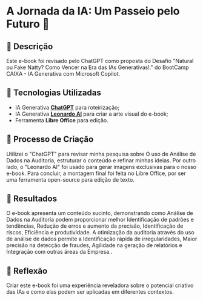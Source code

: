 # A Jornada da IA: Um Passeio pelo Futuro 🌌

## 📒 Descrição
Este e-book foi revisado pelo ChatGPT como proposta do Desafio "Natural ou Fake Natty? Como Vencer na Era das IAs Generativas!." do BootCamp CAIXA - IA Generativa com Microsoft Copilot.

## 🤖 Tecnologias Utilizadas
- IA Generativa **[ChatGPT](https://chat.openai.com)** para roteirização;
- IA Generativa **[Leonardo AI](https://leonardo.ai)** para criar a arte visual do e-book;
- Ferramenta **Libre Office** para edição.

## 🧐 Processo de Criação
Utilizei o "ChatGPT" para revisar minha pesquisa sobre O uso de Análise de Dados na Auditoria, estruturar o conteúdo e refinar minhas ideias. 
Por outro lado, o "Leonardo AI" foi usado para gerar imagens exclusivas para o nosso e-book. 
Para concluir, a montagem final foi feita no Libre Office, por ser uma ferramenta open-source para edição de texto.

## 🚀 Resultados
O e-book apresenta um conteúdo sucinto, demonstrando como Análise de Dados na Auditoria podem proporcionar melhor Identificação de padrões e tendências, Redução de erros e aumento da precisão, Identificação de riscos, Eficiência e produtividade.
A otimização da auditoria através do uso de análise de dados permite a Identificação rápida de irregularidades, Maior precisão na detecção de fraudes, Agilidade na geração de relatórios e Integração com outras áreas da Empresa..

## 💭 Reflexão
Criar este e-book foi uma experiência reveladora sobre o potencial criativo das IAs e como elas podem ser aplicadas em diferentes contextos.
